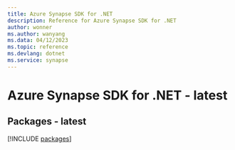 ```yaml
---
title: Azure Synapse SDK for .NET
description: Reference for Azure Synapse SDK for .NET
author: wonner
ms.author: wanyang
ms.data: 04/12/2023
ms.topic: reference
ms.devlang: dotnet
ms.service: synapse
---
```

# Azure Synapse SDK for .NET - latest
## Packages - latest
[!INCLUDE [packages](synapse-index.md)]